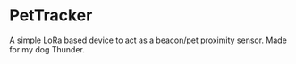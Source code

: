 # PetTracker
A simple LoRa based device to act as a beacon/pet proximity sensor. Made for my dog Thunder.
